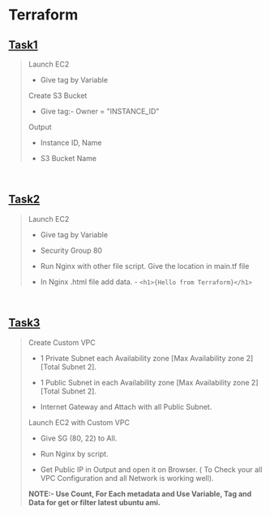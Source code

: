 # Terraform

## [Task1](https://github.com/Nitesh-Sen/Terraform_code/blob/49c0e4844846301e5f97c9997a7fd84594d6a7e1/2023/Task1/REDME.md)
> Launch EC2 
>
> - Give tag by Variable 
>
> Create S3 Bucket
> 
> - Give tag:- Owner = "INSTANCE_ID"
>
> Output
>
> - Instance ID, Name
> 
> - S3 Bucket Name

<br />


## [Task2](https://github.com/Nitesh-Sen/Terraform_code/blob/49c0e4844846301e5f97c9997a7fd84594d6a7e1/2023/Task2/REDME.md)
> Launch EC2 
>
> - Give tag by Variable 
>
> - Security Group 80
> 
> - Run Nginx with other file script. Give the location in main.tf file
> 
> - In Nginx .html file add data. - ``<h1>{Hello from Terraform}</h1>``

<br />

## [Task3](https://github.com/Nitesh-Sen/Terraform_code/tree/main/2023/Task3)
> Create Custom VPC
>
> - 1 Private Subnet each Availability zone [Max Availability zone 2] [Total Subnet 2].
>
> - 1 Public Subnet in each Availability zone [Max Availability zone 2] [Total Subnet 2].
>
> - Internet Gateway and Attach with all Public Subnet.
>
> Launch EC2 with Custom VPC
>
> - Give SG (80, 22) to All.
>
> - Run Nginx by script.
>
> - Get Public IP in Output and open it on Browser. ( To Check your all VPC Configuration and all Network is working well).
> 
> **NOTE:- Use Count, For Each metadata and Use Variable, Tag and Data for get or filter latest ubuntu ami.**
